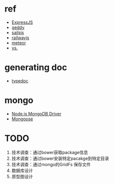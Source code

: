 

# ref
* [ExpressJS](http://expressjs.com)
* [geddy](http://geddyjs.org/reference)
* [sailsjs](http://sailsjs.org/)
* [railwayjs](http://railwayjs.com)
* [meteor](https://www.meteor.com)
* [vs.](http://codecondo.com/7-minimal-node-js-web-frameworks/)

# generating doc
* [typedoc](http://typedoc.io/guides/installation.html)


# mongo

* [Node.js MongoDB Driver](https://docs.mongodb.org/ecosystem/drivers/node-js/)
* [Mongoose](http://mongoosejs.com/)


# TODO
1. 技术调查：通过bower获取package信息
1. 技术调查：通过bower安装特定pacakge到特定目录
1. 技术调查：通过mongo的GridFs 保存文件
1. 数据库设计
1. 原型图设计


